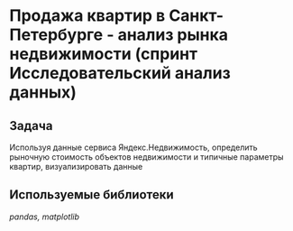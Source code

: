# Продажа квартир в Санкт-Петербурге - анализ рынка недвижимости (спринт Исследовательский анализ данных)

## Задача

Используя данные сервиса Яндекс.Недвижимость, определить рыночную стоимость объектов недвижимости и типичные параметры квартир, визуализировать данные

## Используемые библиотеки
*pandas, matplotlib*